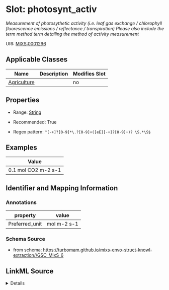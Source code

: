 # Slot: photosynt_activ


_Measurement of photosythetic activity (i.e. leaf gas exchange / chlorophyll fluorescence emissions / reflectance / transpiration) Please also include the term method term detailing the method of activity measurement_



URI: [MIXS:0001296](https://w3id.org/mixs/0001296)



<!-- no inheritance hierarchy -->




## Applicable Classes

| Name | Description | Modifies Slot |
| --- | --- | --- |
[Agriculture](Agriculture.md) |  |  no  |







## Properties

* Range: [String](String.md)

* Recommended: True

* Regex pattern: `^[-+]?[0-9]*\.?[0-9]+([eE][-+]?[0-9]+)? \S.*\S$`






## Examples

| Value |
| --- |
| 0.1 mol CO2 m-2 s-1 |

## Identifier and Mapping Information





### Annotations

| property | value |
| --- | --- |
| Preferred_unit | mol m-2 s-1 |



### Schema Source


* from schema: https://turbomam.github.io/mixs-envo-struct-knowl-extraction//GSC_MIxS_6




## LinkML Source

<details>
```yaml
name: photosynt_activ
annotations:
  Preferred_unit:
    tag: Preferred_unit
    value: mol m-2 s-1
description: Measurement of photosythetic activity (i.e. leaf gas exchange / chlorophyll
  fluorescence emissions / reflectance / transpiration) Please also include the term
  method term detailing the method of activity measurement
title: photosynthetic activity
examples:
- value: 0.1 mol CO2 m-2 s-1
  description: added a magnitude to the example from the XLSX file, " mol CO2 m-2
    s-1"
from_schema: https://turbomam.github.io/mixs-envo-struct-knowl-extraction//GSC_MIxS_6
rank: 1000
slot_uri: MIXS:0001296
alias: photosynt_activ
domain_of:
- Agriculture
range: string
recommended: true
pattern: ^[-+]?[0-9]*\.?[0-9]+([eE][-+]?[0-9]+)? \S.*\S$

```
</details>